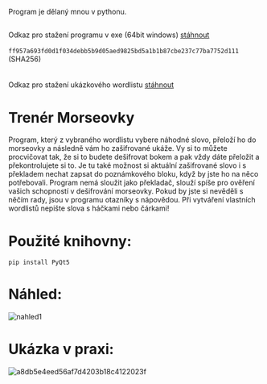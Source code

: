 Program je dělaný mnou v pythonu.

##
Odkaz pro stažení programu v exe (64bit windows) [stáhnout](https://github.com/RxiPland/Trener-Morseovky/releases/download/v1.0/program.exe)
<br/>
<br/>
`ff957a693fd0d1f034debb5b9d05aed9825bd5a1b1b87cbe237c77ba7752d111` (SHA256)
<br/>
<br/>
<br/>
Odkaz pro stažení ukázkového wordlistu [stáhnout](https://github.com/RxiPland/Trener-Morseovky/releases/download/v1.0/ukazkovy_word_list.txt)
##

# Trenér Morseovky

Program, který z vybraného wordlistu vybere náhodné slovo, přeloží ho do morseovky a následně vám ho zašifrované ukáže. Vy si to můžete procvičovat tak, že si to budete dešifrovat bokem a pak vždy dáte přeložit a překontrolujete si to. Je tu také možnost si aktuální zašifrované slovo i s překladem nechat zapsat do poznámkového bloku, když by jste ho na něco potřebovali. Program nemá sloužit jako překladač, slouží spíše pro ověření vašich schopností v dešifrování morseovky. Pokud by jste si nevěděli s něčím rady, jsou v programu otazníky s nápovědou. Při vytváření vlastních wordlistů nepište slova s háčkami nebo čárkami!

# Použité knihovny:
```
pip install PyQt5
```

# Náhled:

![nahled1](https://user-images.githubusercontent.com/82058894/143675420-1941cb47-6b8f-4dd2-9e14-76e6d3b3e972.png)


# Ukázka v praxi:

![a8db5e4eed56af7d4203b18c4122023f](https://user-images.githubusercontent.com/82058894/143675520-0ff28fb2-c51d-4a05-b5bc-6ce6efaf8a7d.gif)
